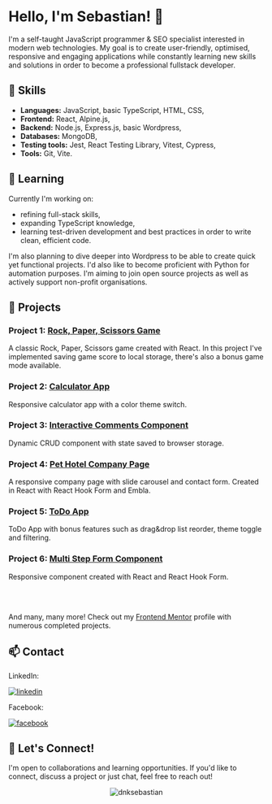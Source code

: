 # Hello, I'm Sebastian! 👋

I'm a self-taught JavaScript programmer & SEO specialist interested in modern web technologies. My goal is to create user-friendly, optimised, responsive and engaging applications while constantly learning new skills and solutions in order to become a professional fullstack developer.

## 🔧 Skills
- **Languages:** JavaScript, basic TypeScript, HTML, CSS,
- **Frontend:** React, Alpine.js,
- **Backend:** Node.js, Express.js, basic Wordpress,
- **Databases:** MongoDB,
- **Testing tools:** Jest, React Testing Library, Vitest, Cypress,
- **Tools:** Git, Vite.

## 📖 Learning

Currently I'm working on:

- refining full-stack skills,
- expanding TypeScript knowledge,
- learning test-driven development and best practices in order to write clean, efficient code.

I'm also planning to dive deeper into Wordpress to be able to create quick yet functional projects. I'd also like to become proficient with Python for automation purposes. I'm aiming to join open source projects as well as actively support non-profit organisations.

## 💼 Projects

### Project 1: [Rock, Paper, Scissors Game](https://github.com/dnksebastian/Frontend-Mentor-Advanced-Solutions/tree/main/rock-paper-scissors)
A classic Rock, Paper, Scissors game created with React. In this project I've implemented saving game score to local storage, there's also a bonus game mode available.

### Project 2: [Calculator App](https://github.com/dnksebastian/Frontend-Mentor-Intermediate-Solutions/tree/main/calculator-app-main)
Responsive calculator app with a color theme switch.

### Project 3: [Interactive Comments Component](https://github.com/dnksebastian/Frontend-Mentor-Intermediate-Solutions/tree/main/interactive-comments-section-main)
Dynamic CRUD component with state saved to browser storage.

### Project 4: [Pet Hotel Company Page](https://github.com/dnksebastian/pethotel-page)
A responsive company page with slide carousel and contact form. Created in React with React Hook Form and Embla.

### Project 5: [ToDo App](https://github.com/dnksebastian/Frontend-Mentor-Intermediate-Solutions/tree/main/todo-app-main)
ToDo App with bonus features such as drag&drop list reorder, theme toggle and filtering.

### Project 6: [Multi Step Form Component](https://github.com/dnksebastian/Frontend-Mentor-Advanced-Solutions/tree/main/multi-step-form)
Responsive component created with React and React Hook Form.

</br>
</br>

And many, many more! Check out my [Frontend Mentor](https://www.frontendmentor.io/profile/dnksebastian) profile with numerous completed projects.

## 📫 Contact

LinkedIn:

<a href="https://www.linkedin.com/in/sebastian-dulniawka/" target="_blank">
<img src=https://img.shields.io/badge/linkedin-%231E77B5.svg?&style=for-the-badge&logo=linkedin&logoColor=white alt=linkedin  />
</a>

Facebook:

<a href="https://www.facebook.com/sebastian.dulniawka" target="_blank">
<img src=https://img.shields.io/badge/facebook-%232E87FB.svg?&style=for-the-badge&logo=facebook&logoColor=white alt=facebook />
</a>

## 🤝 Let's Connect!

I'm open to collaborations and learning opportunities. If you'd like to connect, discuss a project or just chat, feel free to reach out!

<p align="center"> <img src="https://komarev.com/ghpvc/?username=dnksebastian&label=Profile%20views&color=30b50f&style=flat" alt="dnksebastian" /> </p>
